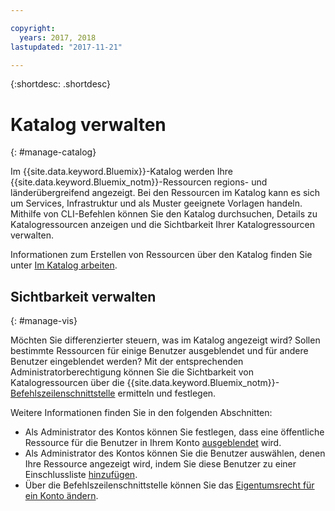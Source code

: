 ```yaml
---

copyright:
  years: 2017, 2018
lastupdated: "2017-11-21"

---
```


{:shortdesc: .shortdesc}

# Katalog verwalten
{: #manage-catalog}

Im {{site.data.keyword.Bluemix}}-Katalog werden Ihre {{site.data.keyword.Bluemix_notm}}-Ressourcen regions- und länderübergreifend angezeigt. Bei den Ressourcen im Katalog kann es sich um Services, Infrastruktur und als Muster geeignete Vorlagen handeln. Mithilfe von CLI-Befehlen können Sie den Katalog durchsuchen, Details zu Katalogressourcen anzeigen und die Sichtbarkeit Ihrer Katalogressourcen verwalten.

Informationen zum Erstellen von Ressourcen über den Katalog finden Sie unter [Im Katalog arbeiten](/docs/overview/ui.html#catalogcreate).

## Sichtbarkeit verwalten
{: #manage-vis}

Möchten Sie differenzierter steuern, was im Katalog angezeigt wird? Sollen bestimmte Ressourcen für einige Benutzer ausgeblendet und für andere Benutzer eingeblendet werden? Mit der entsprechenden Administratorberechtigung können Sie die Sichtbarkeit von Katalogressourcen über die {{site.data.keyword.Bluemix_notm}}-[Befehlszeilenschnittstelle](/docs/cli/reference/bluemix_cli/get_started.html#getting-started) ermitteln und festlegen.

Weitere Informationen finden Sie in den folgenden Abschnitten:

* Als Administrator des Kontos können Sie festlegen, dass eine öffentliche Ressource für die Benutzer in Ihrem Konto [ausgeblendet](/docs/admin/exclude.html) wird.
* Als Administrator des Kontos können Sie die Benutzer auswählen, denen Ihre Ressource angezeigt wird, indem Sie diese Benutzer zu einer Einschlussliste [hinzufügen](/docs/admin/include.html).
* Über die Befehlszeilenschnittstelle können Sie das [Eigentumsrecht für ein Konto ändern](/docs/admin/owners.html).
